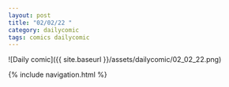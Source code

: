 ```yaml
---
layout: post
title: "02/02/22 "
category: dailycomic
tags: comics dailycomic
---
```

![Daily comic]({{ site.baseurl }}/assets/dailycomic/02_02_22.png)

{% include navigation.html %}

